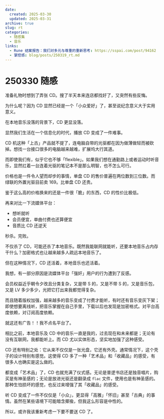 ```yaml
---
date:
  created: 2025-03-30
  updated: 2025-03-31
archive: true
slug: rt
categories:
  - 随感集
  - 音乐
links:
  - Rune 结案报告：我们对多元与尊重的重新思考: https://sspai.com/post/94162
  - 掌控感: blog/posts/250319_rt.md
---
```

# 250330 随感

准备礼物时想到了弄张 CD。搜了半天本来连店都找好了，又突然有些反悔。

为什么呢？因为 CD 显然已经是一个「小众爱好」了，甚至说纪念意义大于实用意义。

在本地音乐没落的背景下，CD 更显没落。

<!-- more -->

显然我们生活在一个信息化的时代，播放 CD 变成了一件难事。

CD 机这种「上古」产品就不提了，连电脑自带的光驱都在因为做薄做轻而被砍掉。想找一台接口很多的电脑越来越难，扩展坞大行其道。

而即使我们有，似乎它也不够「flexible」。如果我们想在通勤路上或者运动时听音乐，显然扛着一台连着光驱的笔记本不是那么明智，也不怎么可行。

价格也是一件令人望而却步的事情，单盘 CD 的售价普遍在两位数到三位数。而绿联的外置光驱目前卖 169。比单盘 CD 还贵。

鉴于这么高的价格换来的还是一件很「脆」的东西，CD 的性价比极低。

再来对比一下流媒体平台：

- 想听就听
- 会员便宜，单曲付费也还算便宜
- 音质比 CD 还逆天

秒杀。完败。

不仅杀了 CD，可能还杀了本地音乐。既然我能联网就能听，还要本地音乐占内存干什么？加密格式也让越来越多人疏远本地音乐了。

但在这种情况下，CD 还活着，本地音乐也还活着。

我想，有一部分原因是流媒体平台「强奸」用户的行为遭到了反感。

会员权益近乎朝令夕改且分类复杂，又是带 S 的，又是不带 S 的，又是音乐包，又是 LV 多少多少，光把它打出来我都觉得复杂。

而且随着版权加强，越来越多的音乐变成了付费才能听，有时还有音乐变灰下架；即使想要离线听，把音乐掌握在自己手里，下载以后也发现是加密格式。对平台高度依赖，对订阅高度依赖。

就这还有广告！！我不点名平台了。

相比之前，本地音乐及 CD 中的音乐一直是我的，过去现在和未来都是；无论有没有互联网，我都能听上。而 CD 尤以实体形态，坚实地加强了这种感受。

CD 还有特别之处：它从来不仅仅是一张光盘，它还有外壳。通常情况下，这个壳子的设计特别有感觉。这使得 CD 多了一种「艺术品」和「收藏品」的感受，有很多人也确实是这么做的。

都变成「艺术品」了，CD 也就充满了仪式感。无论是普逻书店还是独音唱片，购买是有神圣感的；无论是放进光驱还是翻录成 `flac` 文件，使用也是有神圣感的。那种生怕损坏的感觉，也反过来增强了其「收藏品」的感受。

听 CD 变成了一件不仅仅是「小众」，更显得「高雅」「怀旧」甚至「古典」的事情。虽然在某些语境下可能暗含揶揄，但我这么形容是中性的。

所以，或许我该重新考虑一下要不要送 CD 了。
